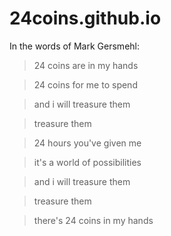 # 24coins.github.io
In the words of Mark Gersmehl:

>24 coins are in my hands

>24 coins for me to spend

>and i will treasure them

>treasure them

>24 hours you've given me

>it's a world of possibilities

>and i will treasure them

>treasure them

>there's 24 coins in my hands

